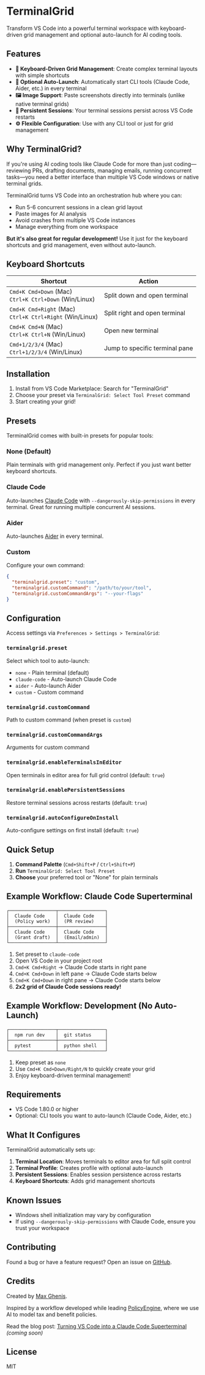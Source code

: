 # TerminalGrid

Transform VS Code into a powerful terminal workspace with keyboard-driven grid management and optional auto-launch for AI coding tools.

## Features

- **🎹 Keyboard-Driven Grid Management**: Create complex terminal layouts with simple shortcuts
- **🚀 Optional Auto-Launch**: Automatically start CLI tools (Claude Code, Aider, etc.) in every terminal
- **🖼️ Image Support**: Paste screenshots directly into terminals (unlike native terminal grids)
- **💾 Persistent Sessions**: Your terminal sessions persist across VS Code restarts
- **⚙️ Flexible Configuration**: Use with any CLI tool or just for grid management

## Why TerminalGrid?

If you're using AI coding tools like Claude Code for more than just coding—reviewing PRs, drafting documents, managing emails, running concurrent tasks—you need a better interface than multiple VS Code windows or native terminal grids.

TerminalGrid turns VS Code into an orchestration hub where you can:
- Run 5-6 concurrent sessions in a clean grid layout
- Paste images for AI analysis
- Avoid crashes from multiple VS Code instances
- Manage everything from one workspace

**But it's also great for regular development!** Use it just for the keyboard shortcuts and grid management, even without auto-launch.

## Keyboard Shortcuts

| Shortcut | Action |
|----------|--------|
| `Cmd+K Cmd+Down` (Mac)<br>`Ctrl+K Ctrl+Down` (Win/Linux) | Split down and open terminal |
| `Cmd+K Cmd+Right` (Mac)<br>`Ctrl+K Ctrl+Right` (Win/Linux) | Split right and open terminal |
| `Cmd+K Cmd+N` (Mac)<br>`Ctrl+K Ctrl+N` (Win/Linux) | Open new terminal |
| `Cmd+1/2/3/4` (Mac)<br>`Ctrl+1/2/3/4` (Win/Linux) | Jump to specific terminal pane |

## Installation

1. Install from VS Code Marketplace: Search for "TerminalGrid"
2. Choose your preset via `TerminalGrid: Select Tool Preset` command
3. Start creating your grid!

## Presets

TerminalGrid comes with built-in presets for popular tools:

### **None** (Default)
Plain terminals with grid management only. Perfect if you just want better keyboard shortcuts.

### **Claude Code**
Auto-launches [Claude Code](https://docs.claude.com/en/docs/claude-code) with `--dangerously-skip-permissions` in every terminal. Great for running multiple concurrent AI sessions.

### **Aider**
Auto-launches [Aider](https://aider.chat) in every terminal.

### **Custom**
Configure your own command:
```json
{
  "terminalgrid.preset": "custom",
  "terminalgrid.customCommand": "/path/to/your/tool",
  "terminalgrid.customCommandArgs": "--your-flags"
}
```

## Configuration

Access settings via `Preferences > Settings > TerminalGrid`:

### **`terminalgrid.preset`**
Select which tool to auto-launch:
- `none` - Plain terminal (default)
- `claude-code` - Auto-launch Claude Code
- `aider` - Auto-launch Aider
- `custom` - Custom command

### **`terminalgrid.customCommand`**
Path to custom command (when preset is `custom`)

### **`terminalgrid.customCommandArgs`**
Arguments for custom command

### **`terminalgrid.enableTerminalsInEditor`**
Open terminals in editor area for full grid control (default: `true`)

### **`terminalgrid.enablePersistentSessions`**
Restore terminal sessions across restarts (default: `true`)

### **`terminalgrid.autoConfigureOnInstall`**
Auto-configure settings on first install (default: `true`)

## Quick Setup

1. **Command Palette** (`Cmd+Shift+P` / `Ctrl+Shift+P`)
2. **Run** `TerminalGrid: Select Tool Preset`
3. **Choose** your preferred tool or "None" for plain terminals

## Example Workflow: Claude Code Superterminal

```
┌─────────────────┬─────────────────┐
│  Claude Code    │  Claude Code    │
│  (Policy work)  │  (PR review)    │
├─────────────────┼─────────────────┤
│  Claude Code    │  Claude Code    │
│  (Grant draft)  │  (Email/admin)  │
└─────────────────┴─────────────────┘
```

1. Set preset to `claude-code`
2. Open VS Code in your project root
3. `Cmd+K Cmd+Right` → Claude Code starts in right pane
4. `Cmd+K Cmd+Down` in left pane → Claude Code starts below
5. `Cmd+K Cmd+Down` in right pane → Claude Code starts below
6. **2x2 grid of Claude Code sessions ready!**

## Example Workflow: Development (No Auto-Launch)

```
┌─────────────────┬─────────────────┐
│  npm run dev    │  git status     │
├─────────────────┼─────────────────┤
│  pytest         │  python shell   │
└─────────────────┴─────────────────┘
```

1. Keep preset as `none`
2. Use `Cmd+K Cmd+Down/Right/N` to quickly create your grid
3. Enjoy keyboard-driven terminal management!

## Requirements

- VS Code 1.80.0 or higher
- Optional: CLI tools you want to auto-launch (Claude Code, Aider, etc.)

## What It Configures

TerminalGrid automatically sets up:

1. **Terminal Location**: Moves terminals to editor area for full split control
2. **Terminal Profile**: Creates profile with optional auto-launch
3. **Persistent Sessions**: Enables session persistence across restarts
4. **Keyboard Shortcuts**: Adds grid management shortcuts

## Known Issues

- Windows shell initialization may vary by configuration
- If using `--dangerously-skip-permissions` with Claude Code, ensure you trust your workspace

## Contributing

Found a bug or have a feature request? Open an issue on [GitHub](https://github.com/MaxGhenis/terminalgrid).

## Credits

Created by [Max Ghenis](https://maxghenis.com).

Inspired by a workflow developed while leading [PolicyEngine](https://policyengine.org), where we use AI to model tax and benefit policies.

Read the blog post: [Turning VS Code into a Claude Code Superterminal](#) *(coming soon)*

## License

MIT
